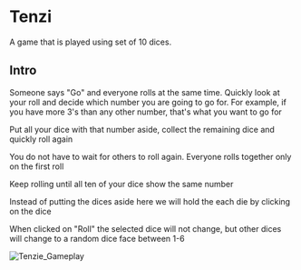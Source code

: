 # Tenzi

A game that is played using set of 10 dices.

## Intro

Someone says "Go" and everyone rolls at the same time. Quickly look at your roll and decide which number you are going to go for.
For example, if you have more 3's than any other number, that's what you want to go for

Put all your dice with that number aside, collect the remaining dice and quickly roll again

You do not have to wait for others to roll again. Everyone rolls together only on the first roll

Keep rolling until all ten of your dice show the same number

Instead of putting the dices aside here we will hold the each die by clicking on the dice

When clicked on "Roll" the selected dice will not change, but other dices will change to a random dice face between 1-6

![Tenzie_Gameplay](https://github.com/sandesh2526/Tenzies-game-react/assets/56215314/099e4b9b-4ac4-4771-8442-8ab3003910be)

